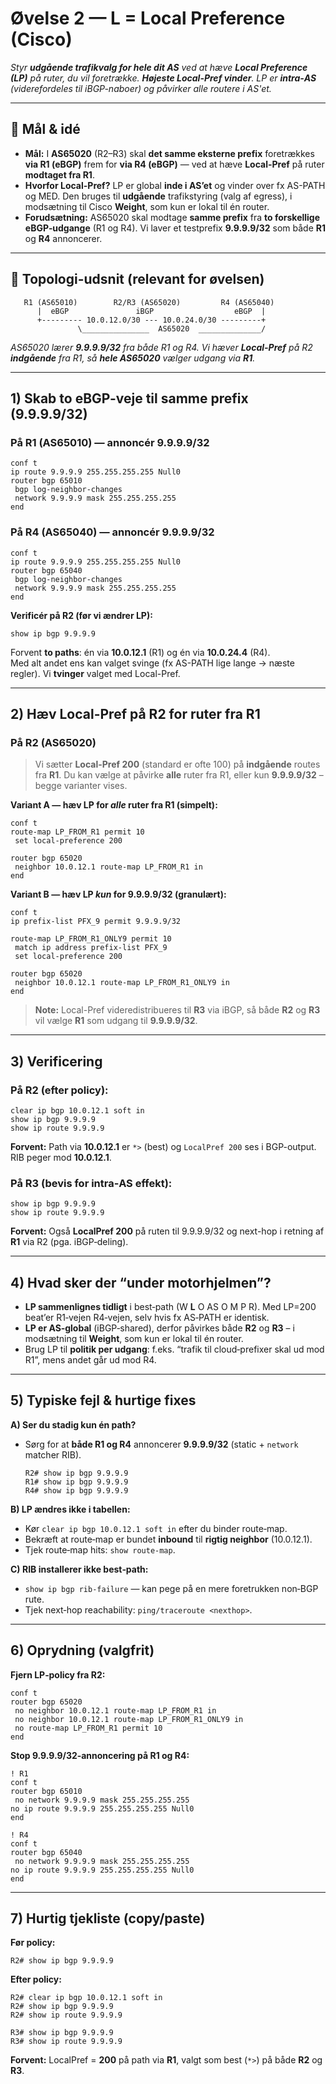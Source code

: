 # Øvelse 2 — **L = Local Preference** (Cisco)
*Styr **udgående trafikvalg for hele dit AS** ved at hæve **Local Preference (LP)** på ruter, du vil foretrække. **Højeste Local-Pref vinder**. LP er **intra‑AS** (viderefordeles til iBGP-naboer) og påvirker alle routere i AS'et.*

---

## 🎯 Mål & idé
- **Mål:** I **AS65020** (R2–R3) skal **det samme eksterne prefix** foretrækkes **via R1 (eBGP)** frem for **via R4 (eBGP)** — ved at hæve **Local-Pref** på ruter **modtaget fra R1**.
- **Hvorfor Local-Pref?** LP er global **inde i AS’et** og vinder over fx AS-PATH og MED. Den bruges til **udgående** trafikstyring (valg af egress), i modsætning til Cisco **Weight**, som kun er lokal til én router.
- **Forudsætning:** AS65020 skal modtage **samme prefix** fra **to forskellige eBGP‑udgange** (R1 og R4). Vi laver et testprefix **9.9.9.9/32** som både **R1** og **R4** annoncerer.

---

## 🧱 Topologi-udsnit (relevant for øvelsen)

```
   R1 (AS65010)        R2/R3 (AS65020)         R4 (AS65040)
      |  eBGP               iBGP                  eBGP  |
      +--------- 10.0.12.0/30 --- 10.0.24.0/30 ---------+
               \_______________  AS65020  ______________/
```

*AS65020 lærer **9.9.9.9/32** fra både R1 og R4. Vi hæver **Local-Pref** på R2 **indgående** fra R1, så **hele AS65020** vælger udgang via **R1**.*

---

## 1) Skab **to** eBGP-veje til **samme** prefix (9.9.9.9/32)

### På **R1** (AS65010) — annoncér 9.9.9.9/32
```cisco
conf t
ip route 9.9.9.9 255.255.255.255 Null0
router bgp 65010
 bgp log-neighbor-changes
 network 9.9.9.9 mask 255.255.255.255
end
```

### På **R4** (AS65040) — annoncér 9.9.9.9/32
```cisco
conf t
ip route 9.9.9.9 255.255.255.255 Null0
router bgp 65040
 bgp log-neighbor-changes
 network 9.9.9.9 mask 255.255.255.255
end
```

**Verificér på R2 (før vi ændrer LP):**
```cisco
show ip bgp 9.9.9.9
```
Forvent **to paths**: én via **10.0.12.1** (R1) og én via **10.0.24.4** (R4).  
Med alt andet ens kan valget svinge (fx AS-PATH lige lange → næste regler). Vi **tvinger** valget med Local-Pref.

---

## 2) Hæv **Local-Pref** på R2 for ruter fra **R1**

### På **R2** (AS65020)
> Vi sætter **Local-Pref 200** (standard er ofte 100) på **indgående** routes fra **R1**. Du kan vælge at påvirke **alle** ruter fra R1, eller kun **9.9.9.9/32** – begge varianter vises.

**Variant A — hæv LP for *alle* ruter fra R1 (simpelt):**
```cisco
conf t
route-map LP_FROM_R1 permit 10
 set local-preference 200

router bgp 65020
 neighbor 10.0.12.1 route-map LP_FROM_R1 in
end
```

**Variant B — hæv LP *kun* for 9.9.9.9/32 (granulært):**
```cisco
conf t
ip prefix-list PFX_9 permit 9.9.9.9/32

route-map LP_FROM_R1_ONLY9 permit 10
 match ip address prefix-list PFX_9
 set local-preference 200

router bgp 65020
 neighbor 10.0.12.1 route-map LP_FROM_R1_ONLY9 in
end
```

> **Note:** Local-Pref videredistribueres til **R3** via iBGP, så både **R2** og **R3** vil vælge **R1** som udgang til **9.9.9.9/32**.

---

## 3) Verificering

### På **R2** (efter policy):
```cisco
clear ip bgp 10.0.12.1 soft in
show ip bgp 9.9.9.9
show ip route 9.9.9.9
```
**Forvent:** Path via **10.0.12.1** er `*>` (best) og `LocalPref 200` ses i BGP-output. RIB peger mod **10.0.12.1**.

### På **R3** (bevis for intra‑AS effekt):
```cisco
show ip bgp 9.9.9.9
show ip route 9.9.9.9
```
**Forvent:** Også **LocalPref 200** på ruten til 9.9.9.9/32 og next-hop i retning af **R1** via R2 (pga. iBGP‑deling).

---

## 4) Hvad sker der “under motorhjelmen”?
- **LP sammenlignes tidligt** i best‑path (W **L** O AS O M P R). Med LP=200 beat’er R1‑vejen R4‑vejen, selv hvis fx AS‑PATH er identisk.
- **LP er AS‑global** (iBGP‑shared), derfor påvirkes både **R2** og **R3** – i modsætning til **Weight**, som kun er lokal til én router.
- Brug LP til **politik per udgang**: f.eks. “trafik til cloud‑prefixer skal ud mod R1”, mens andet går ud mod R4.

---

## 5) Typiske fejl & hurtige fixes

**A) Ser du stadig kun én path?**  
- Sørg for at **både R1 og R4** annoncerer **9.9.9.9/32** (static + `network` matcher RIB).  
  ```cisco
  R2# show ip bgp 9.9.9.9
  R1# show ip bgp 9.9.9.9
  R4# show ip bgp 9.9.9.9
  ```

**B) LP ændres ikke i tabellen:**  
- Kør `clear ip bgp 10.0.12.1 soft in` efter du binder route‑map.  
- Bekræft at route‑map er bundet **inbound** til **rigtig neighbor** (10.0.12.1).  
- Tjek route‑map hits: `show route-map`.

**C) RIB installerer ikke best‑path:**  
- `show ip bgp rib-failure` — kan pege på en mere foretrukken non‑BGP rute.  
- Tjek next‑hop reachability: `ping/traceroute <nexthop>`.

---

## 6) Oprydning (valgfrit)

**Fjern LP‑policy fra R2:**
```cisco
conf t
router bgp 65020
 no neighbor 10.0.12.1 route-map LP_FROM_R1 in
 no neighbor 10.0.12.1 route-map LP_FROM_R1_ONLY9 in
 no route-map LP_FROM_R1 permit 10
end
```

**Stop 9.9.9.9/32‑annoncering på R1 og R4:**
```cisco
! R1
conf t
router bgp 65010
 no network 9.9.9.9 mask 255.255.255.255
no ip route 9.9.9.9 255.255.255.255 Null0
end

! R4
conf t
router bgp 65040
 no network 9.9.9.9 mask 255.255.255.255
no ip route 9.9.9.9 255.255.255.255 Null0
end
```

---

## 7) Hurtig tjekliste (copy/paste)

**Før policy:**
```cisco
R2# show ip bgp 9.9.9.9
```

**Efter policy:**
```cisco
R2# clear ip bgp 10.0.12.1 soft in
R2# show ip bgp 9.9.9.9
R2# show ip route 9.9.9.9

R3# show ip bgp 9.9.9.9
R3# show ip route 9.9.9.9
```

**Forvent:** LocalPref = **200** på path via **R1**, valgt som best (`*>`) på både **R2** og **R3**.
